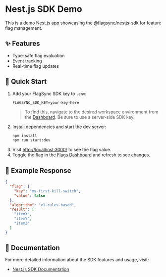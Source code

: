 # Nest.js SDK Demo

This is a demo Nest.js app showcasing the [@flagsync/nestjs-sdk](https://github.com/flagsync/nestjs-sdk) for feature flag management.

## ✨ Features

- Type-safe flag evaluation
- Event tracking
- Real-time flag updates

## 🚀 Quick Start

1. Add your FlagSync SDK key to `.env`:
   ```dotenv
   FLAGSYNC_SDK_KEY=your-key-here
   ```
   > To find this, navigate to the desired workspace environment from the [Dashboard](https://www.flagsync.com/dashboard/settings/organization/workspaces/). Be sure to use a server-side SDK key.
2. Install dependencies and start the dev server:
   ```bash
   npm install
   npm run start:dev
   ```
3. Visit [http://localhost:3000/](http://localhost:3000/) to see the flag value.
4. Toggle the flag in the [Flags Dashboard](https://www.flagsync.com/dashboard/flags/) and refresh to see changes.

## 🔧 Example Response

```json
{
  "flag": {
    "key": "my-first-kill-switch",
    "value": false
  },
  "algorithm": "v1-rules-based",
  "result": [
    "itemX",
    "itemY",
    "itemZ"
  ]
}
```

## 📖 Documentation

For more detailed information about the SDK features and usage, visit:
- [Nest.js SDK Documentation](https://docs.flagsync.com/sdks-server-side/nestjs#evaluate-flags)
